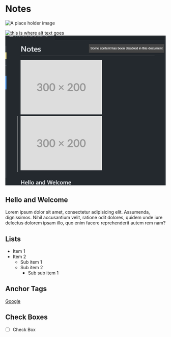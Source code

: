 # Notes

<img  alt="A place holder image" src="https://placehold.co/300x200">

![this is where alt text goes](https://placehold.co/300x200)
![alt text](images/image.png)

## Hello and Welcome

Lorem ipsum dolor sit amet, consectetur adipisicing elit. Assumenda, dignissimos. Nihil accusantium velit, ratione odit dolores, quidem unde iure delectus dolorem ipsam illo, quo enim facere reprehenderit autem rem nam?

## Lists

- Item 1
- Item 2
  - Sub item 1
  - Sub item 2
    - Sub sub item 1

## Anchor Tags

[Google](https://google.com)

## Check Boxes

- [ ] Check Box
